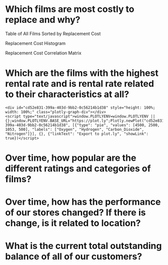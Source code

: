 # Which films are most costly to replace and why?

Table of All Films Sorted by Replacement Cost

Replacement Cost Histogram

Replacement Cost Correlation Matrix


# Which are the films with the highest rental rate and is rental rate related to their characteristics at all?

<script src="https://cdn.plot.ly/plotly-latest.min.js"></script>
    <div id="cd52e831-399a-403d-9bb2-0c56214b1d38" style="height: 100%; width: 100%;" class="plotly-graph-div"></div>
    <script type="text/javascript">window.PLOTLYENV=window.PLOTLYENV || {};window.PLOTLYENV.BASE_URL="https://plot.ly";Plotly.newPlot("cd52e831-399a-403d-9bb2-0c56214b1d38", [{"type": "pie", "values": [4500, 2500, 1053, 500], "labels": ["Oxygen", "Hydrogen", "Carbon_Dioxide", "Nitrogen"]}], {}, {"linkText": "Export to plot.ly", "showLink": true})</script>

# Over time, how popular are the different ratings and categories of films?



# Over time, how has the performance of our stores changed? If there is change, is it related to location?



# What is the current total outstanding balance of all of our customers?